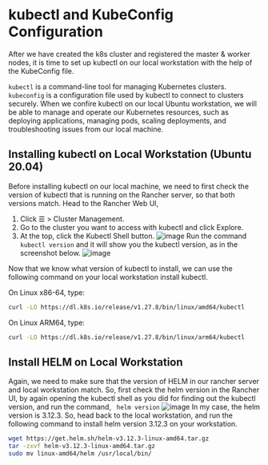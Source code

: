 # kubectl and KubeConfig Configuration

After we have created the k8s cluster and registered the master & worker nodes, it is time to set up kubectl on our local workstation with the help of the KubeConfig file.

`kubectl` is a command-line tool for managing Kubernetes clusters. `kubeconfig` is a configuration file used by kubectl to connect to clusters securely. When we confire kubectl on our local Ubuntu workstation, we will be able to manage and operate our Kubernetes resources, such as deploying applications, managing pods, scaling deployments, and troubleshooting issues from our local machine.

## Installing kubectl on Local Workstation (Ubuntu 20.04)

Before installing kubectl on our local machine, we need to first check the version of kubectl that is running on the Rancher server, so that both versions match. Head to the Rancher Web UI, 

1. Click ☰ > Cluster Management.
2. Go to the cluster you want to access with kubectl and click Explore.
3. At the top, click the Kubectl Shell button. ![image](https://github.com/samishafique786/container-orch-w-k8s/assets/108603607/a188e493-1227-457d-b3f3-77a462d9b29e)
Run the command ``` kubectl version ``` and it will show you the kubectl version, as in the screenshot below.
![image](https://github.com/samishafique786/container-orch-w-k8s/assets/108603607/fb2937e5-3036-4530-b276-0b26acc05e32)

Now that we know what version of kubectl to install, we can use the following command on your local workstation install kubectl.

On Linux x86-64, type: 
```bash
curl -LO https://dl.k8s.io/release/v1.27.8/bin/linux/amd64/kubectl
```
On Linux ARM64, type: 
```bash
curl -LO https://dl.k8s.io/release/v1.27.8/bin/linux/arm64/kubectl 
```

## Install HELM on Local Workstation

Again, we need to make sure that the version of HELM in our rancher server and local workstation match. So, first check the helm version in the Rancher UI, by again opening the kubectl shell as you did for finding out the kubectl version, and run the command, ``` helm version```
![image](https://github.com/samishafique786/container-orch-w-k8s/assets/108603607/3bb8cbee-9f0e-4ca7-a620-6b6cf5b47fe8)
In my case, the helm version is 3.12.3.
So, head back to the local workstation, and run the following command to install helm version 3.12.3 on your workstation.

```bash
wget https://get.helm.sh/helm-v3.12.3-linux-amd64.tar.gz
tar -zxvf helm-v3.12.3-linux-amd64.tar.gz
sudo mv linux-amd64/helm /usr/local/bin/
```
